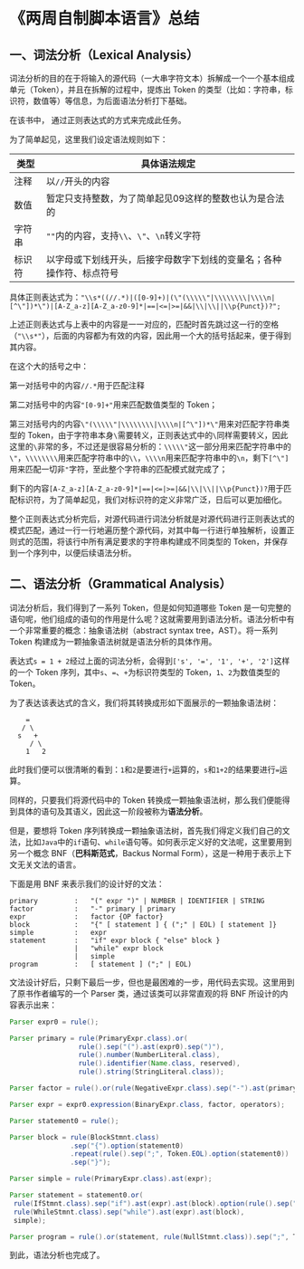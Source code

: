 # 《两周自制脚本语言》总结

## 一、词法分析（Lexical Analysis）

词法分析的目的在于将输入的源代码（一大串字符文本）拆解成一个一个基本组成单元（Token），并且在拆解的过程中，提炼出 Token 的类型（比如：字符串，标识符，数值等）等信息，为后面语法分析打下基础。

在该书中， 通过正则表达式的方式来完成此任务。

为了简单起见，这里我们设定语法规则如下：

| 类型   | 具体语法规定                             |
| ---- | ---------------------------------- |
| 注释   | 以`//`开头的内容                         |
| 数值   | 暂定只支持整数，为了简单起见09这样的整数也认为是合法的       |
| 字符串  | `""`内的内容，支持`\\`、`\"`、`\n`转义字符      |
| 标识符  | 以字母或下划线开头，后接字母数字下划线的变量名；各种操作符、标点符号 |

具体正则表达式为：`"\\s*((//.*)|([0-9]+)|(\"(\\\\\"|\\\\\\\\|\\\\n|[^\"])*\")|[A-Z_a-z][A-Z_a-z0-9]*|==|<=|>=|&&|\\|\\||\\p{Punct})?";`

上述正则表达式与上表中的内容是一一对应的，匹配时首先跳过这一行的空格（`"\\s*"`），后面的内容都为有效的内容，因此用一个大的括号括起来，便于得到其内容。

在这个大的括号之中：

第一对括号中的内容`//.*`用于匹配注释

第二对括号中的内容`"[0-9]+"`用来匹配数值类型的 Token；

第三对括号内的内容`\"(\\\\\"|\\\\\\\\|\\\\n|[^\"])*\"`用来对匹配字符串类型的 Token，由于字符串本身`\`需要转义，正则表达式中的`\`同样需要转义，因此这里的`\`非常的多，不过还是很容易分析的：`\\\\\"`这一部分用来匹配字符串中的`\"`，`\\\\\\\\`用来匹配字符串中的`\\`，`\\\\n`用来匹配字符串中的`\n`，剩下`[^\"]`用来匹配一切非`"`字符，至此整个字符串的匹配模式就完成了；

剩下的内容`[A-Z_a-z][A-Z_a-z0-9]*|==|<=|>=|&&|\\|\\||\\p{Punct})?`用于匹配标识符，为了简单起见，我们对标识符的定义非常广泛，日后可以更加细化。

整个正则表达式分析完后，对源代码进行词法分析就是对源代码进行正则表达式的模式匹配，通过一行一行地遍历整个源代码，对其中每一行进行单独解析，设置正则式的范围，将该行中所有满足要求的字符串构建成不同类型的 Token，并保存到一个序列中，以便后续语法分析。

## 二、语法分析（Grammatical Analysis）

词法分析后，我们得到了一系列 Token，但是如何知道哪些 Token 是一句完整的语句呢，他们组成的语句的作用是什么呢？这就需要用到语法分析。语法分析中有一个非常重要的概念：抽象语法树（abstract syntax tree，AST）。将一系列 Token 构建成为一颗抽象语法树就是语法分析的具体作用。

表达式`s = 1 + 2`经过上面的词法分析，会得到`['s', '=', '1', '+', '2']`这样的一个 Token 序列，其中`s`、`=`、`+`为标识符类型的 Token，`1`、`2`为数值类型的 Token。

为了表达该表达式的含义，我们将其转换成形如下面展示的一颗抽象语法树：

```
	=
   / \
  s   +
     / \
    1   2
```

此时我们便可以很清晰的看到：`1`和`2`是要进行`+`运算的，`s`和`1+2`的结果要进行`=`运算。

同样的，只要我们将源代码中的 Token 转换成一颗抽象语法树，那么我们便能得到具体的语句及其语义，因此这一阶段被称为**语法分析**。

但是，要想将 Token 序列转换成一颗抽象语法树，首先我们得定义我们自己的文法，比如`Java`中的`if`语句、`while`语句等。如何表示定义好的文法呢，这里要用到另一个概念 BNF（**巴科斯范式**，Backus Normal Form），这是一种用于表示上下文无关文法的语言。

下面是用 BNF 来表示我们的设计好的文法：

```
primary			:	"(" expr ")" | NUMBER | IDENTIFIER | STRING
factor			:	"-" primary | primary
expr			:	factor {OP factor}
block			:	"{" [ statement ] { (";" | EOL) [ statement ]}
simple			:	expr
statement		:	"if" expr block { "else" block }
				|	"while" expr block
				|	simple
program			:	[ statement ] (";" | EOL)
```

文法设计好后，只剩下最后一步，但也是最困难的一步，用代码去实现。这里用到了原书作者编写的一个 Parser 类，通过该类可以非常直观的将 BNF 所设计的内容表示出来：

```java
Parser expr0 = rule();

Parser primary = rule(PrimaryExpr.class).or(
  				 rule().sep("(").ast(expr0).sep(")"),
				 rule().number(NumberLiteral.class),
  				 rule().identifier(Name.class, reserved),
			     rule().string(StringLiteral.class));

Parser factor = rule().or(rule(NegativeExpr.class).sep("-").ast(primary), primary);

Parser expr = expr0.expression(BinaryExpr.class, factor, operators);

Parser statement0 = rule();

Parser block = rule(BlockStmnt.class)
    		   .sep("{").option(statement0)
  			   .repeat(rule().sep(";", Token.EOL).option(statement0))
			   .sep("}");

Parser simple = rule(PrimaryExpr.class).ast(expr);

Parser statement = statement0.or(
 rule(IfStmnt.class).sep("if").ast(expr).ast(block).option(rule().sep("else").ast(block)),
 rule(WhileStmnt.class).sep("while").ast(expr).ast(block),
 simple);

Parser program = rule().or(statement, rule(NullStmnt.class)).sep(";", Token.EOL);
```

到此，语法分析也完成了。